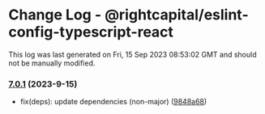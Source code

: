 # Change Log - @rightcapital/eslint-config-typescript-react

This log was last generated on Fri, 15 Sep 2023 08:53:02 GMT and should not be manually modified.

<!-- Start content -->

### [7.0.1](https://github.com/RightCapitalHQ/frontend-style-guide/tree/@rightcapital/eslint-config-typescript-react_v7.0.1) (2023-9-15)

- fix(deps): update dependencies (non-major) ([9848a68](https://github.com/RightCapitalHQ/frontend-style-guide/commit/9848a685b74f4386e815fcd6fb69cf498dbf2cfb))
